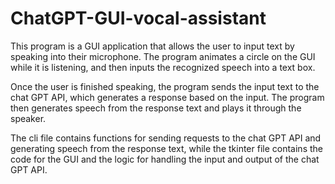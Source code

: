 # ChatGPT-GUI-vocal-assistant
This program is a GUI application that allows the user to input text by speaking into their microphone. The program animates a circle on the GUI while it is listening, and then inputs the recognized speech into a text box.

Once the user is finished speaking, the program sends the input text to the chat GPT API, which generates a response based on the input. The program then generates speech from the response text and plays it through the speaker.

The cli file contains functions for sending requests to the chat GPT API and generating speech from the response text, while the tkinter file contains the code for the GUI and the logic for handling the input and output of the chat GPT API.
